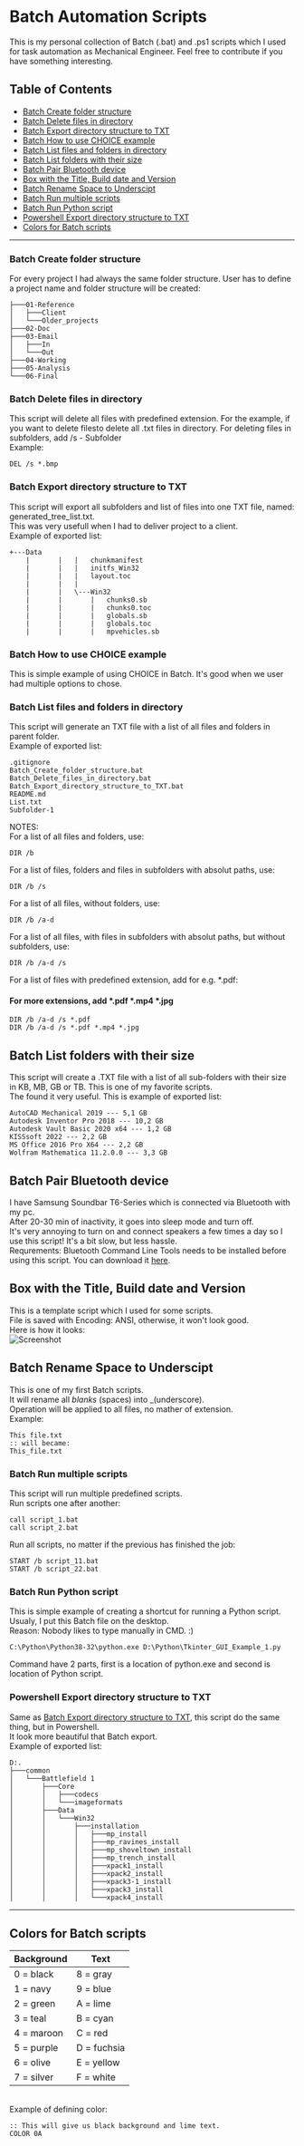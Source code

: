# **Batch Automation Scripts**
This is my personal collection of Batch (.bat) and .ps1 scripts which I used for task automation as Mechanical Engineer. Feel free to contribute if you have something interesting.
## **Table of Contents**
- [Batch Create folder structure](#batch-create-folder-structure)
- [Batch Delete files in directory](#batch-delete-files-in-directory)
- [Batch Export directory structure to TXT](#batch-export-directory-structure-to-txt)
- [Batch How to use CHOICE example](#batch-how-to-use-choice-example)
- [Batch List files and folders in directory](#batch-list-files-and-folders-in-directory)
- [Batch List folders with their size](#batch-list-folders-with-their-size)
- [Batch Pair Bluetooth device](#batch-pair-bluetooth-device)
- [Box with the Title, Build date and Version](#box-with-the-title-build-date-and-version)
- [Batch Rename Space to Underscipt](#batch-rename-space-to-underscipt)
- [Batch Run multiple scripts](#batch-run-multiple-scripts)
- [Batch Run Python script](#batch-run-python-script)
- [Powershell Export directory structure to TXT](#powershell-export-directory-structure-to-txt)
- [Colors for Batch scripts](#colors-for-batch-scripts)
---
### **Batch Create folder structure**
For every project I had always the same folder structure. User has to define a project
name and folder structure will be created:
```
├───01-Reference
│   ├───Client
│   └───Older_projects
├───02-Doc
├───03-Email
│   ├───In
│   └───Out
├───04-Working
├───05-Analysis
└───06-Final
```
### **Batch Delete files in directory**
This script will delete all files with predefined extension. For the example, if you want to delete filesto delete all .txt files in directory.
For deleting files in subfolders, add /s - Subfolder
</br>Example:
```
DEL /s *.bmp
```

### **Batch Export directory structure to TXT**
This script will export all subfolders and list of files into one TXT file, named: generated_tree_list.txt.
</br>This was very usefull when I had to deliver project to a client.
</br>Example of exported list:
```
+---Data
    |       |   |   chunkmanifest
    |       |   |   initfs_Win32
    |       |   |   layout.toc
    |       |   |   
    |       |   \---Win32
    |       |       |   chunks0.sb
    |       |       |   chunks0.toc
    |       |       |   globals.sb
    |       |       |   globals.toc
    |       |       |   mpvehicles.sb
```

### **Batch How to use CHOICE example**
This is simple example of using CHOICE in Batch. It's good when we user had multiple options to chose.

### **Batch List files and folders in directory**
This script will generate an TXT file with a list of all files and folders in parent folder.
</br>Example of exported list:
```
.gitignore
Batch_Create_folder_structure.bat
Batch_Delete_files_in_directory.bat
Batch_Export_directory_structure_to_TXT.bat
README.md
List.txt
Subfolder-1
```
NOTES:
</br>For a list of all files and folders, use:
```
DIR /b
```
For a list of files, folders and files in subfolders with absolut paths, use:
```
DIR /b /s
```
For a list of all files, without folders, use:
```
DIR /b /a-d
```
For a list of all files, with files in subfolders with absolut paths, but without subfolders, use:
```
DIR /b /a-d /s
```
For a list of files with predefined extension, add for e.g. *.pdf:
#### For more extensions, add *.pdf *.mp4 *.jpg
```
DIR /b /a-d /s *.pdf
DIR /b /a-d /s *.pdf *.mp4 *.jpg
```

## **Batch List folders with their size**
This script will create a .TXT file with a list of all sub-folders with their size in KB, MB, GB or TB.  This is one of my favorite scripts.</br>The found it very useful.
This is example of exported list:
```
AutoCAD Mechanical 2019 --- 5,1 GB 
Autodesk Inventor Pro 2018 --- 10,2 GB 
Autodesk Vault Basic 2020 x64 --- 1,2 GB 
KISSsoft 2022 --- 2,2 GB 
MS Office 2016 Pro X64 --- 2,2 GB 
Wolfram Mathematica 11.2.0.0 --- 3,3 GB 
```
## **Batch Pair Bluetooth device**
I have Samsung Soundbar T6-Series which is connected via Bluetooth with my pc.
</br>After 20-30 min of inactivity, it goes into sleep mode and turn off.
</br>It's very annoying to turn on and connect speakers a few times a day so I use this script! It's a bit slow, but less hassle. 
</br> Requrements: Bluetooth Command Line Tools needs to be installed before using this script. You can download it [here](https://bluetoothinstaller.com/bluetooth-command-line-tools/bluetooth-sample-scripts.html).

## **Box with the Title, Build date and Version**
This is a template script which I used for some scripts.
</br>File is saved with Encoding: ANSI, otherwise, it won't look good.
</br> Here is how it looks:
</br>![Screenshot](./img/Batch_Project_Title_Example.JPG)

## **Batch Rename Space to Underscipt**
This is one of my first Batch scripts.
</br>It will rename all *blanks* (spaces) into _(underscore).
</br>Operation will be applied to all files, no mather of extension.
</br>Example:
```
This file.txt
:: will became:
This_file.txt
```

### **Batch Run multiple scripts**
This script will run multiple predefined scripts.
</br> Run scripts one after another:
```
call script_1.bat
call script_2.bat
```
Run all scripts, no matter if the previous has finished the job:
```
START /b script_11.bat
START /b script_22.bat
```

### **Batch Run Python script**
This is simple example of creating a shortcut for running a Python script.
</br>Usualy, I put this Batch file on the desktop.
</br>Reason: Nobody likes to type manually in CMD. :)
```
C:\Python\Python38-32\python.exe D:\Python\Tkinter_GUI_Example_1.py
```
Command have 2 parts, first is a location of python.exe and second is location of Python script.

### **Powershell Export directory structure to TXT**
Same as [Batch Export directory structure to TXT](#batch-export-directory-structure-to-txt), this script do the same thing, but in Powershell.
</br>It look more beautiful that Batch export.
</br>Example of exported list:
```
D:.
├───common
│   └───Battlefield 1
│       ├───Core
│       │   ├───codecs
│       │   └───imageformats
│       ├───Data
│       │   └───Win32
│       │       ├───installation
│       │       │   ├───mp_install
│       │       │   ├───mp_ravines_install
│       │       │   ├───mp_shoveltown_install
│       │       │   ├───mp_trench_install
│       │       │   ├───xpack1_install
│       │       │   ├───xpack2_install
│       │       │   ├───xpack3-1_install
│       │       │   ├───xpack3_install
│       │       │   └───xpack4_install
```

---
## **Colors for Batch scripts**
| Background |    Text     |
|------------|-------------|
| 0 = black  | 8 = gray    |
| 1 = navy   | 9 = blue    |
| 2 = green  | A = lime    |
| 3 = teal   | B = cyan    |
| 4 = maroon | C = red     |
| 5 = purple | D = fuchsia |
| 6 = olive  | E = yellow  |
| 7 = silver | F = white   |

</br> Example of defining color:
```
:: This will give us black background and lime text.
COLOR 0A
```
